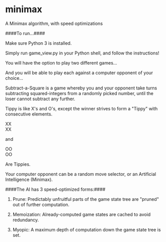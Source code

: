 # minimax
A Minimax algorithm, with speed optimizations

####To run...####

Make sure Python 3 is installed.

Simply run game_view.py in your Python shell, and follow the instructions!

You will have the option to play two different games...

And you will be able to play each against a computer opponent of your choice...

Subtract-a-Square is a game whereby you and your opponent take turns subtracting squared-integers from a randomly picked number, until the loser cannot subtract any further.

Tippy is like X's and O's, except the winner strives to form a "Tippy" with consecutive elements.

XX <br />
 XX

and 

OO <br />
 OO

Are Tippies. 

Your computer opponent can be a random move selector, or an Artificial Intelligence (Minimax). 

####The AI has 3 speed-optimized forms:####

1) Prune: Predictably unfruitful parts of the game state tree are "pruned" out of further computation.

2) Memoization: Already-computed game states are cached to avoid redundancy.

3) Myopic: A maximum depth of computation down the game state tree is set. 

